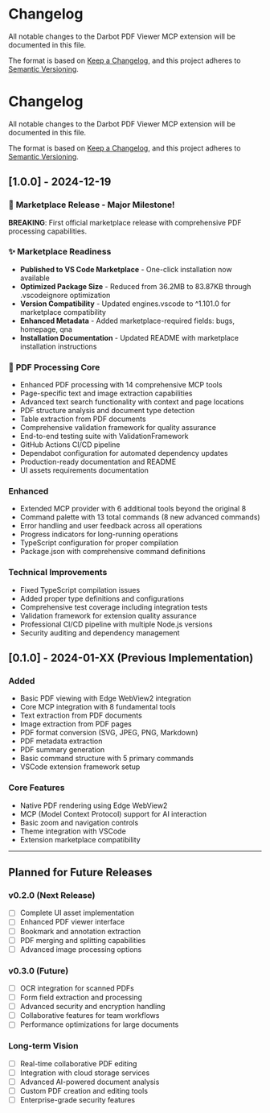 # Changelog

All notable changes to the Darbot PDF Viewer MCP extension will be documented in this file.

The format is based on [Keep a Changelog](https://keepachangelog.com/en/1.0.0/),
and this project adheres to [Semantic Versioning](https://semver.org/spec/v2.0.0.html).

# Changelog

All notable changes to the Darbot PDF Viewer MCP extension will be documented in this file.

The format is based on [Keep a Changelog](https://keepachangelog.com/en/1.0.0/),
and this project adheres to [Semantic Versioning](https://semver.org/spec/v2.0.0.html).

## [1.0.0] - 2024-12-19

### 🚀 **Marketplace Release** - Major Milestone!

**BREAKING**: First official marketplace release with comprehensive PDF processing capabilities.

### ✨ **Marketplace Readiness**
- **Published to VS Code Marketplace** - One-click installation now available
- **Optimized Package Size** - Reduced from 36.2MB to 83.87KB through .vscodeignore optimization
- **Version Compatibility** - Updated engines.vscode to ^1.101.0 for marketplace compatibility
- **Enhanced Metadata** - Added marketplace-required fields: bugs, homepage, qna
- **Installation Documentation** - Updated README with marketplace installation instructions

### 🔧 **PDF Processing Core**
- Enhanced PDF processing with 14 comprehensive MCP tools
- Page-specific text and image extraction capabilities
- Advanced text search functionality with context and page locations
- PDF structure analysis and document type detection
- Table extraction from PDF documents
- Comprehensive validation framework for quality assurance
- End-to-end testing suite with ValidationFramework
- GitHub Actions CI/CD pipeline
- Dependabot configuration for automated dependency updates
- Production-ready documentation and README
- UI assets requirements documentation

### Enhanced
- Extended MCP provider with 6 additional tools beyond the original 8
- Command palette with 13 total commands (8 new advanced commands)
- Error handling and user feedback across all operations
- Progress indicators for long-running operations
- TypeScript configuration for proper compilation
- Package.json with comprehensive command definitions

### Technical Improvements
- Fixed TypeScript compilation issues
- Added proper type definitions and configurations
- Comprehensive test coverage including integration tests
- Validation framework for extension quality assurance
- Professional CI/CD pipeline with multiple Node.js versions
- Security auditing and dependency management

## [0.1.0] - 2024-01-XX (Previous Implementation)

### Added
- Basic PDF viewing with Edge WebView2 integration
- Core MCP integration with 8 fundamental tools
- Text extraction from PDF documents
- Image extraction from PDF pages
- PDF format conversion (SVG, JPEG, PNG, Markdown)
- PDF metadata extraction
- PDF summary generation
- Basic command structure with 5 primary commands
- VSCode extension framework setup

### Core Features
- Native PDF rendering using Edge WebView2
- MCP (Model Context Protocol) support for AI interaction
- Basic zoom and navigation controls
- Theme integration with VSCode
- Extension marketplace compatibility

---

## Planned for Future Releases

### v0.2.0 (Next Release)
- [ ] Complete UI asset implementation
- [ ] Enhanced PDF viewer interface
- [ ] Bookmark and annotation extraction
- [ ] PDF merging and splitting capabilities
- [ ] Advanced image processing options

### v0.3.0 (Future)
- [ ] OCR integration for scanned PDFs
- [ ] Form field extraction and processing
- [ ] Advanced security and encryption handling
- [ ] Collaborative features for team workflows
- [ ] Performance optimizations for large documents

### Long-term Vision
- [ ] Real-time collaborative PDF editing
- [ ] Integration with cloud storage services
- [ ] Advanced AI-powered document analysis
- [ ] Custom PDF creation and editing tools
- [ ] Enterprise-grade security features